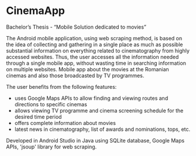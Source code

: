 # CinemaApp
Bachelor’s Thesis - “Mobile Solution dedicated to movies”

  The Android mobile application, using web scraping method, is based on the idea of
collecting and gathering in a single place as much as possible substantial information on
everything related to cinematography from highly accessed websites. Thus, the user
accesses all the information needed through a single mobile app, without wasting time in
searching information on multiple websites.
  Mobile app about the movies at the Romanian cinemas and also those broadcasted by TV
programmes.

  The user benefits from the following features:
  - uses Google Maps APIs to allow finding and viewing routes and directions to specific
cinemas
  - allows viewing TV programme and cinema screening schedule for the desired time
period
  - offers complete information about movies
  - latest news in cinematography, list of awards and nominations, tops, etc.

  Developed in Android Studio in Java using SQLite database, Google Maps APIs, 'jsoup'
library for web scraping.
